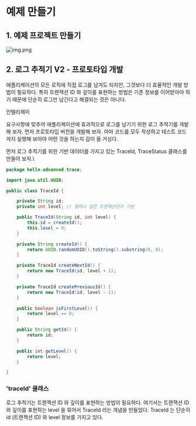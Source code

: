 <h1>예제 만들기</h1>


## 1. 예제 프로젝트 만들기
![img.png](img.png)

## 2. 로그 추적기 V2 - 프로토타입 개발
애플리케이션의 모든 로직에 직접 로그를 남겨도 되지만, 그것보다 더 효율적인 개발 방법이 필요하다.
특히 트랜잭션 ID 와 깊이를 표현하는 방법은 기존 정보를 이어받아야 하기 때문에 단순히 로그만 남긴다고 해결되는 것은 아니다. 

인텔리제이

요구사항에 맞추어 애플리케이션에 효과적으로 로그를 남기기 위한 로그 추척기를 개발해 보자.
먼저 프로토타입 버전을 개발해 보자.
아마 코드를 모두 작성하고 테스트 코드까지 실행해 보아야 어떤 것을 하는지 감이 올 거싱다.

먼저 로그 추적기를 위한 기반 데이터를 가지고 있는 TraceId, TraceStatus 클래스를 만들어 보자.\ 

```java
package hello.advanced.trace;

import java.util.UUID;

public class TraceId {

    private String id;
    private int level; // 얼마나 깊은 트랜잭션인가 구분

    public TraceId(String id, int level) {
        this.id = createId();
        this.level = 0;
    }

    private String createId() {
        return UUID.randomUUID().toString().substring(0, 8);
    }

    private TraceId createNextId() {
        return new TraceId(id, level + 1);
    }

    private TraceId createPreviousId() {
        return new TraceId(id, level - 1);
    }

    public boolean isFirstLevel() {
        return level == 0;
    }

    public String getId() {
        return id;
    }

    public int getLevel() {
        return level;
    }

}
```

### 'traceId' 클래스
로그 추적기는 트랜잭션 ID 와 깊이를 표현하는 방법이 필요하다.
여기서는 트랜잭션 ID 와 깊이를 표현하는 level 을 묶어서 TraceId 라는 개념을 만들었다.
TraceId 는 단순히 id (트랜잭션 ID) 와 level 정보를 가지고 있다.


